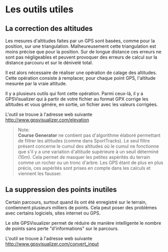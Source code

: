 #  Les outils utiles

##  La correction des altitudes

Les mesures d'altitudes faites par un GPS sont basées, comme pour la position, sur une triangulation. Malheureusement cette triangulation est moins précise que pour la position. Sur de longue distance ces erreurs ne sont pas négligeables et peuvent provoquer des erreurs de calcul sur la distance parcouru et sur le dénivelé total.

Il est alors nécessaire de réaliser une opération de calage des altitudes. Cette opération consiste à remplacer, pour chaque point GPS, l'altitude mesurée par la vraie altitude.

Il y a plusieurs outils qui font cette opération. Parmi ceux-là, il y a GPSVisualizer qui à partir de votre fichier au format GPX corrige les altitudes et vous génére, en sortie, un fichier avec les valeurs corrigées.

L'outil se trouve à l'adresse web suivante http://www.gpsvisualizer.com/elevation


> Note:  
> **Course Generator** ne contient pas d'algorithme élaboré permettant de filtrer les altitudes (comme  dans SportTracks). Le seul filtre présent concerne le cumul des altitudes où le cumul ne fonctionne que s'il y a une variation d'altitude supérieure à un seuil déterminé (10m). Cela permet de masquer les petites aspérités du terrain comme un rocher ou un tronc d'arbre. Les GPS étant de plus en plus précis, ces aspérités sont prises en compte dans les calculs et viennent les fausser.

## La suppression des points inutiles

Certain parcours, surtout quand ils ont été enregistré sur le terrain, contiennent plusieurs milliers de points. Cela peut poser des problèmes avec certains logiciels, sites internet ou GPS.

Le site GPSVisualizer permet de réduire de manière intelligente le nombre de points sans perte "d'informations" sur le parcours.

L'outil se trouve à l'adresse web suivante http://www.gpsvisualizer.com/convert_input
